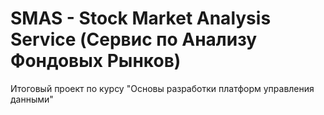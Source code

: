 # SMAS - Stock Market Analysis Service (Сервис по Анализу Фондовых Рынков)

Итоговый проект по курсу "Основы разработки платформ управления данными"
